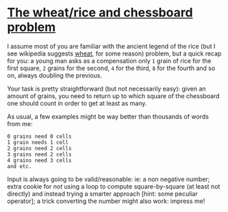 # [The wheat/rice and chessboard problem](https://www.codewars.com/kata/the-wheat-slash-rice-and-chessboard-problem "https://www.codewars.com/kata/5b0d67c1cb35dfa10b0022c7")

I assume most of you are familiar with the ancient legend of the rice (but I see wikipedia suggests [wheat](https://en.wikipedia.org/wiki/Wheat_and_chessboard_problem), for some reason) problem, but a quick recap for you: a young man asks as a compensation only `1` grain of rice for the first square, `2` grains for the second, `4` for the third, `8` for the fourth and so on, always doubling the previous.

Your task is pretty straightforward (but not necessarily easy): given an amount of grains, you need to return up to which square of the chessboard one should count in order to get at least as many.

As usual, a few examples might be way better than thousands of words from me:

```
0 grains need 0 cells
1 grain needs 1 cell
2 grains need 2 cells
3 grains need 2 cells
4 grains need 3 cells
and etc.
```

Input is always going to be valid/reasonable: ie: a non negative number; extra cookie for *not* using a loop to compute square-by-square (at least not directly) and instead trying a smarter approach [hint: some peculiar operator]; a trick converting the number might also work: impress me!
